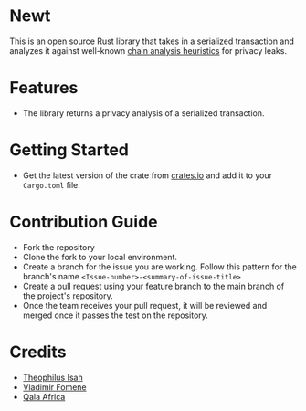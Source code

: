 # Newt 

This is an open source Rust library that takes in a serialized transaction and analyzes it against well-known [chain analysis heuristics](https://en.bitcoin.it/wiki/Privacy) for privacy leaks.

# Features
- The library returns a privacy analysis of a serialized transaction.

# Getting Started
- Get the latest version of the crate from [crates.io]() and add it to your `Cargo.toml` file.

# Contribution Guide
- Fork the repository
- Clone the fork to your local environment.
- Create a branch for the issue you are working. Follow this pattern for the branch's name `<Issue-number>-<summary-of-issue-title>`
- Create a pull request using your feature branch to the main branch of the project's repository.
- Once the team receives your pull request, it will be reviewed and merged once it passes the test on the repository.

# Credits
- [Theophilus Isah](https://github.com/Extheoisah)
- [Vladimir Fomene](https://github.com/vladimirfomene)
- [Qala Africa](https://qala.dev/)